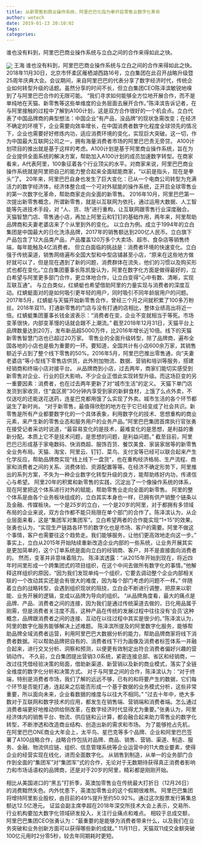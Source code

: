 ```yaml
---
title: 从新零售到商业操作系统，阿里巴巴化指为拳开启零售业数字化革命
author: wetech
date: 2019-01-13 20:10:02
tags: 
categories: 
---
```

谁也没有料到，阿里巴巴商业操作系统与立白之间的合作来得如此之快。
<!-- more -->
<img align="center" border="0" src="https://imgcdn.yicai.com/uppics/images/2019/01/723e78387f06382176ab2d48dbddfe1e.jpg" />
王海
谁也没有料到，阿里巴巴商业操作系统与立白之间的合作来得如此之快。
2018年11月30日，北京市怀柔区雁栖湖西路16号，立白集团在此召开战略升级暨25周年庆典大会。会议期间，来自阿里巴巴的代表分享了数字经济时代，传统企业如何转型升级的话题。虽然分享的时间不长，但立白集团CEO陈泽滨敏锐地嗅到了与阿里巴巴合作的无限可能。
“我们寻求如何能够全方位地开展合作，而不是单纯地在天猫、新零售等这些单维度的业务层面去展开合作。”陈泽滨告诉记者，在与阿里接触的过程中了解到A100计划，这是双方合作很好的一个机会点。立白代表了中国品牌商的典型想法：中国企业“有产品，没品牌”的现状急需改变；在经济不确定的环境下，企业需要向效率增长，在中国消费者数字化程度全球领先的情况下，企业也需要好好修炼内功，适应消费环境的变化，实现巨大突破。这一切，作为中国最大互联网公司之一，拥有海量消费者市场的阿里巴巴责无旁贷。
A100计划项目的推出就是基于这样的考虑。A100计划是基于阿里商业操作系统，旨在为企业提供全面系统的解决方案，帮助加入A100计划的成员加速数字转型。在商家看来，A代表阿里，100象征着各个行业顶尖的水平。对商家来说，阿里巴巴商业操作系统就是阿里把自己的能力整合起来全面赋能商家，“以前是指头，现在是拳头”了。
20年来，阿里巴巴自身也发生了巨大变化：已从一个电商公司转型为充满活力的数字经济体，经济体整合成一个可对外赋能的操作系统，正开启全球零售业的第一次数字化革命，帮助商家走向全面的新零售。
2016年10月，阿里巴巴第一次提出新零售概念，所谓新零售，就是以互联网为依托，通过运用大数据、人工智能等先进技术手段，对 “人、货、场”进行重构，让互联网跟零售行业深度融合。
天猫智慧门店、零售通小店，再加上阿里云和钉钉的基础作用，两年来，阿里帮助品牌商和夫妻老婆店来了个从里到外的变化。
以立白为例。成立于1994年的立白集团是中国最大的日化洗涤品牌，2017年的销售额达到200亿人民币。立白旗下产品包含了12大品类产品，产品覆盖120万多个大卖场、超市、食杂店等销售终端，每年能触及4亿消费者。
但立白面临的挑战是：消费者环境的快速变化。立白强于传统渠道，销售网络遍布全国大型和中型店铺甚至小店，“原来在这些地方做好就可以了，但是现在遇到了新的问题，消费群体在流失，他们的习惯以及购买形式也都在变化。”立白集团董事长陈凯旋认为，阿里在数字化方面是做得最好的，立白希望与阿里更多部门合作，更立体地合作，让立白变得“心中有数、清晰，实现互联互通”。
与立白类似，红蜻蜓也希望借助阿里的力量实现与消费者的深度互动。红蜻蜓面对的是如何吸引更年轻的用户，同时吸引不同年龄层用户的问题。2017年5月，红蜻蜓与天猫开始新零售合作，曾经三个月之间就积累了100多万粉丝。2018年双11，打通新零售的门店与没有打通的店相比，整体业绩高出将近一倍。红蜻蜓集团董事长钱金波表示：“消费者在变，企业不变就相当于等死。市场变革很快，内部变革慢的话就会跟不上潮流。”
截至2018年12月31日，天猫平台上品牌数量达到20万，发布新品超5000万件，比2016年增长近10倍。线下的天猫新零售智慧门店也已超过20万家。
零售业的全面升级转型，除了品牌商，遍布全国各地的小店也是极为重要的一环。要知道，全国共计有小店600余万家，其销售额近乎占到了整个线下零售的50%。2016年5月，阿里巴巴推出零售通，向“夫妻老婆店”等小型线下零售店供货，此外附加物流、数据、营销和培训等服务，搭建经销商和终端小店对接平台。
从品牌商到小店，过去两年，商家们能切实感受到新零售对企业、行业的巨大影响，不少企业正借此实现转型升级。而这场巨变的另一重要因素：消费者，也在过去两年更新了对“城市生活”的定义。
天猫下单门店发货到家收货，住“盒区房”30分钟内享受到家的新鲜食材，上饿了么点外卖，不仅送吃的还能送花送药，连星巴克都用饿了么实现了外卖。城市生活的各个环节都诞生了新时尚。
“对于新零售，最值得欣慰的地方在于它已经变成了社会共识。新零售是所有产业都要数字化的一个具体表象，利用数字化的技术、思想重构的商业元素，来产生新的零售业态和服务用户的业务产品。”阿里巴巴集团首席执行官张勇在接受记者采访时说道，“最容易变化的是技术，最难变化的是思想，是利益的重新分配。本质上它不是技术问题，是思想的问题，是利益问题。”
截至目前，阿里巴巴已形成基于家电数码、快消商超、服饰百货、餐饮美食、家装家居等的新零售全业务布局。天猫、淘宝、阿里云、钉钉、菜鸟、支付宝等已经可以联合起来产生化学反应，帮助品牌商实现“线上线下一盘货”，也在重构经济格局、生产流程、商家和消费者之间的关系、消费体验、资源配置等等。在经济不确定形势下，阿里推出的系列方案，不失为一种企业数字化转型升级的良方，能帮助练好内功，传递信心与希望。
阿里20年的积累和新零售的实践，沉淀出了一个像操作系统的体系，现在阿里把这个体系进行对外的赋能，帮助零售业走向全面的新零售。
阿里的整个体系是由各个业务板块组成的，立白其实本身也一样，已拥有供产销整个链条以及金融、传媒板块。一个是25岁的立白，一个是20岁的阿里，对于都拥有多领域布局的企业来说，双方合作都不能只局限在单个部门的合作了。陈泽滨认为，从企业层面来看，这是“集团军对集团军”。立白希望两者的合作能实现“1+15”的效果。
张勇也认为，“实现生产链路各环节的数字化也是市场、客户的需要。阿里不做这个事情，客户也需要往这个趋势走。我们能够服务，让他们更高效地走向这一步。”
事实上，立白从2015年开始陆续重新改造企业内部的一些系统，让业务开展其实是更加简单的，这个订单系统是面向立白的经销商、客户，并不是直接面向消费者的。
然而，变革并非意味着阻力。
陈泽滨透露：“从2015年开始到现在，将近四年时间里形成一个跨集团式的项目组织，在这个中间去做所有数字化的事情。”他解释这样组织的原因，“因为我们发现单纯一个组织，它要去调动整个企业内部相关联的一个改动其实还是会有很大的难度，因为每个部门考虑的问题不一样。”
伴随着立白的战略转型，会遇到组织现状的阻挠，立白会不断进行调整，把原来以职能、业务开展的逻辑，变成以品牌为导向的组织。
“从品牌角度看，最大的痛点是品牌、产品、消费者之间的连接，因为我们是通过传统渠道去做的，日化用品属于刚需，但是消费者关注度不高，这种产品在传统的发展过程中往往没有‘会员’这种概念，品牌跟消费者之间的连接、互动在以往过程中其实是很少的。”陈泽滨认为，阿里的数字化服务能够解决上述难题。
陈泽滨所提及的阿里数字化服务，能够帮助品牌全域消费者运营，利用阿里巴巴大数据分析的能力，帮助品牌商家将线下消费者数据。可以帮助品牌把自有的、消费者线下行为画像及消费者标签体系一并融合起来，进行交叉分析、洞察和预测，以便更有效制定出符合消费者偏好兴趣的营销动作。
不久前，立白集团提出营销3.0系统，紧密连接总部、省区和经销商，一改过往凭借经验决策的局面，借助新渠道、新营销以及新的商业模式，落实了全链全维度的数字化分析和决策方式。
对于与阿里之间的合作，陈泽滨认为：“对于终端，特别是消费者市场，我们了解的远远不够，已有的和将要产生的数据，它们每个环节是否能打通，连起来之后能否形成一个基于数据的业务模式分析，这些非常重要，所以面向未来，企业看数据的维度与以往大不相同。”
“过去十年中，绝大多数对于互联网和数字技术的应用，都发生在销售端、营销端和消费者端。怎么通过消费者端更好地推动供给侧改革，在数字经济时代显得尤为重要。”张勇认为，阿里经济体内的销售平台、物流、供应链和云计算，都会融合起来助力零售业的数字化转型，不断渗透和改造商业结构、创造出新的需求和市场。
为了能够抢占先机，在阿里巴巴ONE商业大年会上，太平鸟、星巴克等多个品牌、企业和阿里巴巴签署了A100战略合作，战略合作包括对品牌、商品、销售、营销、渠道、制造、服务、金融、物流供应链、组织、信息管理系统等企业运营中的11大商业要素，使得企业的经营实现在线化，进而全面数字化。
从销售到制造，从单一的业务部门合作到全面的“集团军”对“集团军”式的合作，无论对于无数期待获得真正消费者影响力和市场话语权的品牌商，还是对于20岁的阿里，精彩都是刚刚开始。
 
 
相比从美国进口的“黑五”打折季，英澳加零售业在传统最大打折日（12月26日）的消费黯然失色。内外忧患下，英澳加零售业的这个假期很难熬。
阿里巴巴集团将增持阿里影业股权，由目前的49%提升至约50.92%。通过这次股票发行筹集总额达12.5亿港元。
证监会副主席李超在2018年深交所技术大会上表示，交易所、行业机构要加大数字化领域研发投入，关注行业痛点和难点。
相较于总成交额，阿里巴巴集团CEO张勇认为：“最重要的是能够为消费者带来什么，以及我们在业务突破和业务创新方面可以获得哪些新的成就。”
11月11日，天猫双11成交金额突破100亿元用时2分零5秒，较去年同期耗时更短。
